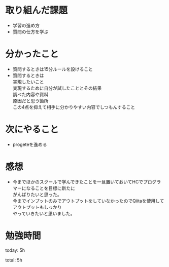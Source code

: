 # 取り組んだ課題
- 学習の進め方
- 質問の仕方を学ぶ

# 分かったこと
- 質問するときは15分ルールを設けること
- 質問するときは  
実現したいこと  
実現するために自分が試したこととその結果  
調べた内容や資料  
原因だと思う箇所  
この4点を抑えて相手に分かりやすい内容でしつもんすること  

# 次にやること
- progeteを進める

# 感想
- 今までほかのスクールで学んできたことを一旦置いておいてHCでプログラマーになることを目標に新たに  
がんばりたいと思った。  
今までインプットのみでアウトプットをしていなかったのでQiitaを使用してアウトプットもしっかり  
やっていきたいと思いました。

# 勉強時間
today: 5h
 
total: 5h
  
